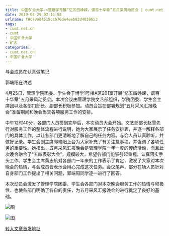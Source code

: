 ```yaml
---
title: 中国矿业大学->管理学开展“忆五四峥嵘，谱百十华章”五月采风动员会 | cumt.net.cn
date: 2019-04-29 02:14:53
urlname: f8c79a84515ccb76de4eeb82d4038653
tags: 
- cumt.net.cn
- cumt
- 中国矿业大学
- 矿大
categories:
- cumt.net.cn
- 中国矿业大学
---
```


与会成员在认真做笔记

郭端阳在讲述

4月25日，管理学院团委、学生会于博学1号楼A区201室开展“忆五四峥嵘，谱百十华章”五月采风动员会。本次会议由管理学院文艺部组织，学院团委、学生会主席团以及各部门部长、副部长积极参加。动员会旨在部署规划“五月采风汇报晚会”准备期间和晚会当天各项服务工作的安排。

中午12时40分，各部门人员签到完毕后，本次动员大会开始。文艺部部长赵雪先行对服务工作的整体流程进行说明，她为大家展示了任务安排表，并逐一解释各部门的具体工作，以让各部门更清晰地了解自己的任务内容。与会人员认真聆听，并做好记录。学生会副主席郭端阳上台为大家补充了有关注意事项，并强调了各项任务的重要性。她指出，五月采风汇报晚会是管理学院一年一度的传统活动，而且此次晚会融合了“五四表彰大会”，规模较大，希望各部门能够引起重视，认真落实手头工作。学生会主席黄志航对各部门一年来的工作表示了肯定，激发了大家对本次晚会的热情，与会成员皆表示会用心完成这次任务。会议尾声，部分在场人员针对自身部门工作提出了相关问题，郭端阳同学逐一进行了回答。

本次动员会激发了管理学院团委、学生会各部门对本次晚会服务工作的热情与积极性，也使各部门明确了各自的责任，为五月采风汇报晚会的进行奠定了良好的基础。 

![图](http://xwzx.cumt.edu.cn/_upload/article/images/ca/67/16a02a9044cfae1d1d535736ecd2/b4fee9e8-75ba-4015-9603-a15c7af2a18b.jpg)

![图](http://xwzx.cumt.edu.cn/_upload/article/images/ca/67/16a02a9044cfae1d1d535736ecd2/aa265e5f-d4ad-44f2-9d20-abbdf303065e.jpg)

[转入文章首发地址](http://xwzx.cumt.edu.cn/f7/31/c523a522033/page.htm)